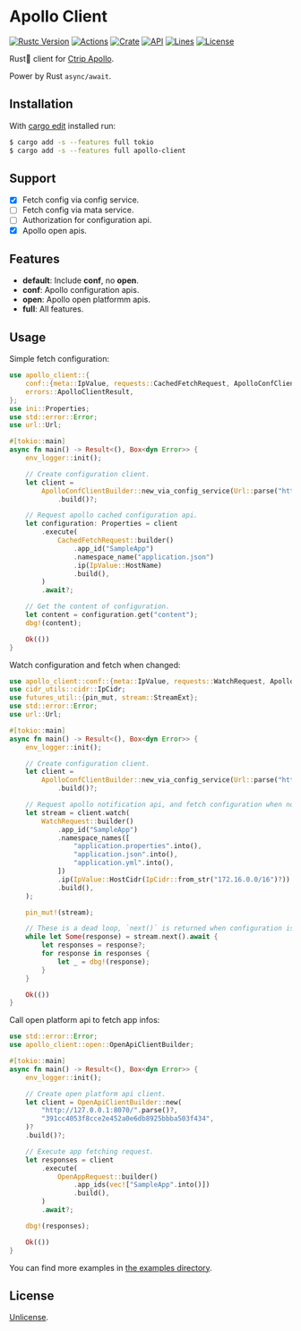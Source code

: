 # Apollo Client

[![Rustc Version](https://img.shields.io/badge/rustc-1.39+-lightgray.svg)](https://blog.rust-lang.org/2019/11/07/Rust-1.39.0.html)
[![Actions](https://github.com/jmjoy/apollo-client/workflows/Rust/badge.svg?branch=master&event=push)](https://github.com/jmjoy/apollo-client/actions?query=workflow%3ARust+branch%3Amaster+event%3Apush++)
[![Crate](https://img.shields.io/crates/v/apollo-client.svg)](https://crates.io/crates/apollo-client)
[![API](https://docs.rs/apollo-client/badge.svg)](https://docs.rs/apollo-client)
[![Lines](https://img.shields.io/tokei/lines/github/jmjoy/apollo-client)](https://github.com/jmjoy/apollo-client)
[![License](https://img.shields.io/crates/l/apollo-client)](https://github.com/jmjoy/apollo-client/blob/master/LICENSE)

Rust🦀 client for [Ctrip Apollo](https://github.com/ctripcorp/apollo).

Power by Rust `async/await`.

## Installation

With [cargo edit](https://github.com/killercup/cargo-edit) installed run:

```sh
$ cargo add -s --features full tokio
$ cargo add -s --features full apollo-client
```

## Support

- [x] Fetch config via config service.
- [ ] Fetch config via mata service.
- [ ] Authorization for configuration api.
- [x] Apollo open apis.

## Features

- **default**: Include **conf**, no **open**.
- **conf**: Apollo configuration apis.
- **open**: Apollo open platformm apis.
- **full**: All features.

## Usage

Simple fetch configuration:

```rust
use apollo_client::{
    conf::{meta::IpValue, requests::CachedFetchRequest, ApolloConfClientBuilder},
    errors::ApolloClientResult,
};
use ini::Properties;
use std::error::Error;
use url::Url;

#[tokio::main]
async fn main() -> Result<(), Box<dyn Error>> {
    env_logger::init();

    // Create configuration client.
    let client =
        ApolloConfClientBuilder::new_via_config_service(Url::parse("http://localhost:8080")?)?
            .build()?;

    // Request apollo cached configuration api.
    let configuration: Properties = client
        .execute(
            CachedFetchRequest::builder()
                .app_id("SampleApp")
                .namespace_name("application.json")
                .ip(IpValue::HostName)
                .build(),
        )
        .await?;

    // Get the content of configuration.
    let content = configuration.get("content");
    dbg!(content);

    Ok(())
}
```

Watch configuration and fetch when changed:

```rust
use apollo_client::conf::{meta::IpValue, requests::WatchRequest, ApolloConfClientBuilder};
use cidr_utils::cidr::IpCidr;
use futures_util::{pin_mut, stream::StreamExt};
use std::error::Error;
use url::Url;

#[tokio::main]
async fn main() -> Result<(), Box<dyn Error>> {
    env_logger::init();

    // Create configuration client.
    let client =
        ApolloConfClientBuilder::new_via_config_service(Url::parse("http://localhost:8080")?)?
            .build()?;

    // Request apollo notification api, and fetch configuration when notified.
    let stream = client.watch(
        WatchRequest::builder()
            .app_id("SampleApp")
            .namespace_names([
                "application.properties".into(),
                "application.json".into(),
                "application.yml".into(),
            ])
            .ip(IpValue::HostCidr(IpCidr::from_str("172.16.0.0/16")?))
            .build(),
    );

    pin_mut!(stream);

    // These is a dead loop, `next()` is returned when configuration is changed.
    while let Some(response) = stream.next().await {
        let responses = response?;
        for response in responses {
            let _ = dbg!(response);
        }
    }

    Ok(())
}
```

Call open platform api to fetch app infos:

```rust
use std::error::Error;
use apollo_client::open::OpenApiClientBuilder;

#[tokio::main]
async fn main() -> Result<(), Box<dyn Error>> {
    env_logger::init();

    // Create open platform api client.
    let client = OpenApiClientBuilder::new(
        "http://127.0.0.1:8070/".parse()?,
        "391cc4053f8cce2e452a0e6db8925bbba503f434",
    )?
    .build()?;

    // Execute app fetching request.
    let responses = client
        .execute(
            OpenAppRequest::builder()
                .app_ids(vec!["SampleApp".into()])
                .build(),
        )
        .await?;

    dbg!(responses);

    Ok(())
}
```

You can find more examples in [the examples directory](https://github.com/jmjoy/apollo-client/tree/master/examples).

## License

[Unlicense](https://github.com/jmjoy/apollo-client/blob/master/LICENSE).
